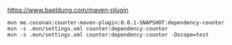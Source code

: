 https://www.baeldung.com/maven-plugin

```shell
mvn me.coconan:counter-maven-plugin:0.0.1-SNAPSHOT:dependency-counter
mvn -s .mvn/settings.xml counter:dependency-counter
mvn -s .mvn/settings.xml counter:dependency-counter -Dscope=test
```
